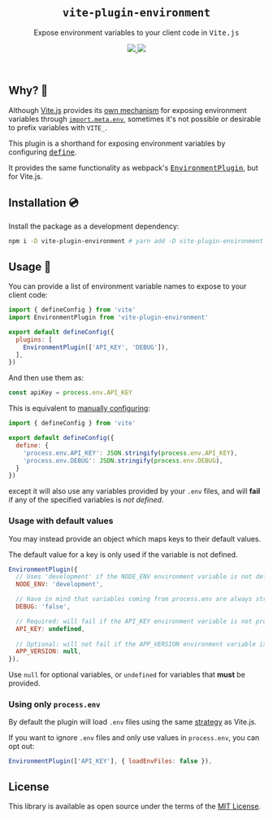 <h2 align='center'><samp>vite-plugin-environment</samp></h2>

<p align='center'>Expose environment variables to your client code in <samp>Vite.js</samp></p>

<p align='center'>
  <a href='https://www.npmjs.com/package/vite-plugin-environment'>
    <img src='https://img.shields.io/npm/v/vite-plugin-environment?color=222&style=flat-square'>
  </a>
  <a href='https://github.com/ElMassimo/vite-plugin-environment/blob/main/LICENSE.txt'>
    <img src='https://img.shields.io/badge/license-MIT-blue.svg'>
  </a>
</p>

<br>

[plugin]: https://github.com/ElMassimo/vite-plugin-environment
[migration]: https://vite-ruby.netlify.app/guide/migration.html#migrating-to-vite
[vite.js]: http://vitejs.dev/
[EnvironmentPlugin]: https://webpack.js.org/plugins/environment-plugin/
[define]: https://vitejs.dev/config/#define
[Vite Ruby]: https://vite-ruby.netlify.app/config/#source-maps-%F0%9F%97%BA
[meta env]: https://vitejs.dev/guide/env-and-mode.html#env-files

## Why? 🤔

Although [Vite.js] provides its [own mechanism][meta env] for exposing environment variables through [`import.meta.env`][meta env], sometimes it's not possible or desirable to prefix variables with `VITE_`.

This plugin is a shorthand for exposing environment variables by configuring <kbd>[define]</kbd>.

It provides the same functionality as webpack's <kbd>[EnvironmentPlugin]</kbd>, but for Vite.js.

## Installation 💿

Install the package as a development dependency:

```bash
npm i -D vite-plugin-environment # yarn add -D vite-plugin-environment
```

## Usage 🚀

You can provide a list of environment variable names to expose to your client code:

```js
import { defineConfig } from 'vite'
import EnvironmentPlugin from 'vite-plugin-environment'

export default defineConfig({
  plugins: [
    EnvironmentPlugin(['API_KEY', 'DEBUG']),
  ],
})
```

And then use them as:

```js
const apiKey = process.env.API_KEY
```

This is equivalent to [manually configuring][define]:

```js
import { defineConfig } from 'vite'

export default defineConfig({
  define: {
    'process.env.API_KEY': JSON.stringify(process.env.API_KEY),
    'process.env.DEBUG': JSON.stringify(process.env.DEBUG),
  }
})
```

except it will also use any variables provided by your `.env` files, and will
__fail__ if any of the specified variables is _not defined_.

### Usage with default values

You may instead provide an object which maps keys to their default values.

The default value for a key is only used if the variable is not defined.

```js
EnvironmentPlugin({
  // Uses 'development' if the NODE_ENV environment variable is not defined.
  NODE_ENV: 'development',

  // Have in mind that variables coming from process.env are always strings.
  DEBUG: 'false',

  // Required: will fail if the API_KEY environment variable is not provided.
  API_KEY: undefined, 
 
  // Optional: will not fail if the APP_VERSION environment variable is missing.
  APP_VERSION: null,
}),
```

Use `null` for optional variables, or `undefined` for variables that __must__ be provided.

### Using only `process.env`

By default the plugin will load `.env` files using the same [strategy][meta env] as Vite.js.

If you want to ignore `.env` files and only use values in `process.env`, you can opt out:

```js
EnvironmentPlugin(['API_KEY'], { loadEnvFiles: false }),
```

## License

This library is available as open source under the terms of the [MIT License](https://opensource.org/licenses/MIT).
